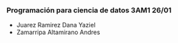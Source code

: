 ### ﻿Programación para ciencia de datos 3AM1 26/01
- Juarez Ramirez Dana Yaziel
- Zamarripa Altamirano Andres

